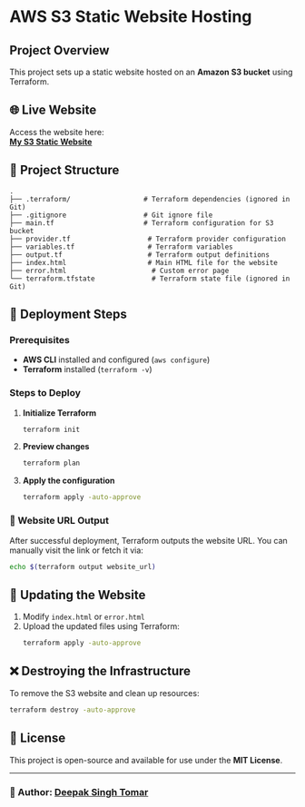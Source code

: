 # AWS S3 Static Website Hosting

## Project Overview
This project sets up a static website hosted on an **Amazon S3 bucket** using Terraform.

## 🌐 Live Website
Access the website here:  
**[My S3 Static Website](http://my-tf-bucket-by-dev-916555.s3-website.ap-south-1.amazonaws.com/)**

## 📂 Project Structure
```
.
├── .terraform/                  # Terraform dependencies (ignored in Git)
├── .gitignore                   # Git ignore file
├── main.tf                      # Terraform configuration for S3 bucket
├── provider.tf                   # Terraform provider configuration
├── variables.tf                  # Terraform variables
├── output.tf                     # Terraform output definitions
├── index.html                    # Main HTML file for the website
├── error.html                     # Custom error page
└── terraform.tfstate              # Terraform state file (ignored in Git)
```

## 🚀 Deployment Steps
### Prerequisites
- **AWS CLI** installed and configured (`aws configure`)
- **Terraform** installed (`terraform -v`)

### Steps to Deploy
1. **Initialize Terraform**
   ```sh
   terraform init
   ```
2. **Preview changes**
   ```sh
   terraform plan
   ```
3. **Apply the configuration**
   ```sh
   terraform apply -auto-approve
   ```

### 🌟 Website URL Output
After successful deployment, Terraform outputs the website URL. You can manually visit the link or fetch it via:
```sh
echo $(terraform output website_url)
```

## 🔧 Updating the Website
1. Modify `index.html` or `error.html`
2. Upload the updated files using Terraform:
   ```sh
   terraform apply -auto-approve
   ```

## ❌ Destroying the Infrastructure
To remove the S3 website and clean up resources:
```sh
terraform destroy -auto-approve
```

## 📜 License
This project is open-source and available for use under the **MIT License**.

---
### 🔗 Author: [Deepak Singh Tomar](https://github.com/Deepakrocknow)

